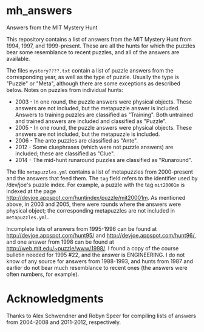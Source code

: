 mh\_answers
===========

Answers from the MIT Mystery Hunt

This repository contains a list of answers from the MIT Mystery Hunt
from 1994, 1997, and 1999-present.  These are all the hunts for which
the puzzles bear some resemblance to recent puzzles, and all of the
answers are available.

The files `mystery????.txt` contain a list of puzzle answers from the
corresponding year, as well as the type of puzzle.  Usually the type
is "Puzzle" or "Meta", although there are some exceptions as described
below.
Notes on puzzles from individual hunts:
* 2003 - In one round, the puzzle answers were physical objects.  These
answers are not included, but the metapuzzle answer is included.
Answers to training puzzles are classified as "Training".  Both
untrained and trained answers are included and classified as "Puzzle".
* 2005 - In one round, the puzzle answers were physical objects.  These
answers are not included, but the metapuzzle is included.
* 2006 - The ante puzzles are classified as "Ante".
* 2012 - Some cluephrases (which were not puzzle answers) are included;
these are classified as "Clue".
* 2014 - The mid-hunt runaround puzzles are classified as "Runaround".

The file `metapuzzles.yml` contains a list of metapuzzles from
2000-present and the answers that feed them.  The `tag` field refers
to the identifier used by /dev/joe's puzzle index.  For example, a
puzzle with the tag `mit20001m` is indexed at the page
http://devjoe.appspot.com/huntindex/puzzle/mit20001m.
As mentioned above, in 2003 and 2005, there were rounds where the
answers were physical object; the corresponding metapuzzles are not
included in `metapuzzles.yml`.

Incomplete lists of answers from 1995-1996 can be found at
http://devjoe.appspot.com/hunt95/ and http://devjoe.appspot.com/hunt96/, and
one answer from 1998 can be found at http://web.mit.edu/~puzzle/www/1998/.  I
found a copy of the course bulletin needed for 1995 #22, and the answer is
ENGINEERING.  I do not know of any source for answers from 1988-1993, and hunts
from 1987 and earlier do not bear much resemblance to recent ones (the answers
were often numbers, for example).

Acknowledgments
===============
Thanks to Alex Schwendner and Robyn Speer for compiling lists of
answers from 2004-2008 and 2011-2012, respectively.

